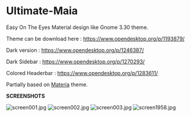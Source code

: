 # Ultimate-Maia
Easy On The Eyes Material design like Gnome 3.30 theme.

Theme can be download here : https://www.opendesktop.org/p/1193879/

Dark version : https://www.opendesktop.org/p/1246387/

Dark Sidebar : https://www.opendesktop.org/p/1270293/

Colored Headerbar : https://www.opendesktop.org/p/1283611/

Partially based on <a href="https://github.com/nana-4/materia-theme">Materia</a> theme.
 

<b>SCREENSHOTS</b>

<img src="https://cdn.scrot.moe/images/2018/09/21/screen001.jpg" alt="screen001.jpg" border="0" />

<img src="https://cdn.scrot.moe/images/2018/09/21/screen002.jpg" alt="screen002.jpg" border="0" />

<img src="https://cdn.scrot.moe/images/2018/09/21/screen003.jpg" alt="screen003.jpg" border="0" />

<img src="https://cdn.scrot.moe/images/2019/01/23/screen1958.jpg" alt="screen1958.jpg" border="0" />


